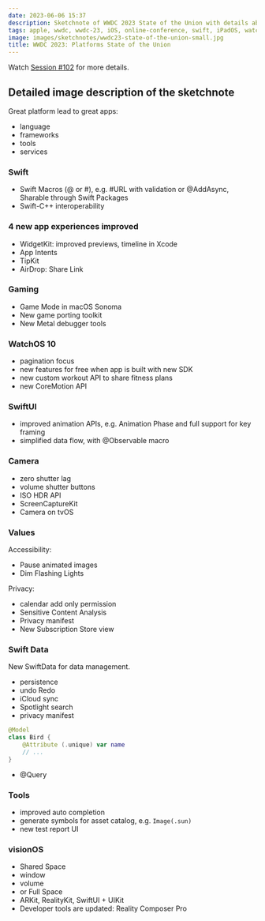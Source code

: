 ```yaml
---
date: 2023-06-06 15:37
description: Sketchnote of WWDC 2023 State of the Union with details about news in Swift, SwiftUI, APIs and frameworks
tags: apple, wwdc, wwdc-23, iOS, online-conference, swift, iPadOS, watchOS, macOS
image: images/sketchnotes/wwdc23-state-of-the-union-small.jpg
title: WWDC 2023: Platforms State of the Union
---
```


Watch [Session #102](https://developer.apple.com/wwdc23/102) for more details.

## Detailed image description of the sketchnote

Great platform lead to great apps:
* language 
* frameworks
* tools 
* services

### Swift

* Swift Macros (@ or #), e.g. #URL with validation or @AddAsync, Sharable through Swift Packages
* Swift-C++ interoperability

### 4 new app experiences improved

* WidgetKit: improved previews, timeline in Xcode
* App Intents
* TipKit 
* AirDrop: Share Link

### Gaming

* Game Mode in macOS Sonoma
* New game porting toolkit
* New Metal debugger tools

### WatchOS 10

* pagination focus
* new features for free when app is built with new SDK
* new custom workout API to share fitness plans
* new CoreMotion API

### SwiftUI

* improved animation APIs, e.g. Animation Phase and full support for key framing
* simplified data flow, with @Observable macro

### Camera

* zero shutter lag
* volume shutter buttons
* ISO HDR API
* ScreenCaptureKit
* Camera on tvOS

### Values

Accessibility:

* Pause animated images
* Dim Flashing Lights

Privacy:

* calendar add only permission
* Sensitive Content Analysis 
* Privacy manifest
* New Subscription Store view

### Swift Data

New SwiftData for data management.

* persistence
* undo Redo
* iCloud sync
* Spotlight search
* privacy manifest

```swift
@Model
class Bird {
    @Attribute (.unique) var name
    // ...
}
```

* @Query

### Tools

* improved auto completion
* generate symbols for asset catalog, e.g. `Image(.sun)`
* new test report UI

### visionOS

* Shared Space
* window
* volume
* or Full Space
* ARKit, RealityKit, SwiftUI + UIKit
* Developer tools are updated: Reality Composer Pro
